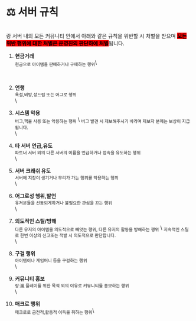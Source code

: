 # ⚖️ 서버 규칙

\
랑 서버 내의 모든 커뮤니티 안에서 아래와 같은 규칙을 위반할 시 처벌을 받으며 <mark style="background-color:red;">**모든 위반 행위에 대한 처벌은 운영진의 판단하에 처벌**</mark>됩니다.



1. **현금거래**   \
   <sub>현금으로 아이템을 판매하거나 구매하는 행위</sub>\
   ﻿
2. **언행**   \
   <sub>욕설,비방,성드립 또는 어그로 행위</sub>\
   \

3. **시스템 악용**   \
   <sub>버그,핵을 사용 또는 악용하는 행위</sub>   \ <sub>버그 발견 시 제보해주시기 바라며 제보자 분께는 보상이 지급됩니다.</sub>\
   \

4. **타 서버 언급,유도**   \
   <sub>파트너 서버 외의 다른 서버의 이름을 언급하거나 접속을 유도하는 행위</sub>\
   \

5. **서버 크래쉬 유도**   \
   <sub>서버에 지장이 생기거나 무리가 가는 행위를 악용하는 행위</sub>\
   \

6. **어그로성 행위,발언**   \
   <sub>유저분들을 선동되게하거나 불필요한 관심을 끄는 행위</sub>\
   \

7. **의도적인 스틸/방해**   \
   <sub>다른 유저의 아이템을 의도적으로 빼앗는 행위, 다른 유저의 활동을 방해하는 행위</sub>   \ <sub>지속적인 스틸로 한번 이상의 신고또는 적발 시 의도적으로 판단합니다.</sub>\
   \

8. **구걸 행위**   \
   <sub>아이템이나 게임머니 등을 구걸하는 행위</sub>\
   \

9. **커뮤니티 홍보**   \
   <sub>랑ː嵐 플레이를 위한 목적 외의 이유로 커뮤니티를 홍보하는 행위</sub>\
   \

10. **매크로 행위**    \
    <sub>매크로로 금전적,활동적 이득을 취하는 행위</sub>\
